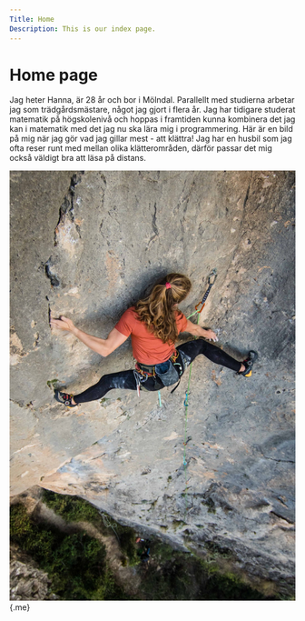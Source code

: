 ```yaml
---
Title: Home
Description: This is our index page.
---
```


Home page
==========================

Jag heter Hanna, är 28 år och bor i Mölndal. Parallellt med studierna arbetar jag som trädgårdsmästare, något jag gjort i flera år. Jag har tidigare studerat matematik på högskolenivå och hoppas i framtiden kunna kombinera det jag kan i matematik med det jag nu ska lära mig i programmering. Här är en bild på mig när jag gör vad jag gillar mest - att klättra! Jag har en husbil som jag ofta reser runt med mellan olika klätterområden, därför passar det mig också väldigt bra att läsa på distans.

![me](./assets/img/climb.JPG){.me}
